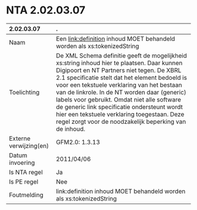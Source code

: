 # NTA 2.02.03.07

 2.02.03.07 | . 
 :--- | :--- 
 Naam | Een <link:definition> inhoud MOET behandeld worden als xs:tokenizedString 
 Toelichting | De XML Schema definitie geeft de mogelijkheid xs:string inhoud hier te plaatsen. Daar kunnen Digipoort en NT Partners niet tegen. De XBRL 2.1 specificatie stelt dat het element bedoeld is voor een tekstuele verklaring van het bestaan van de linkrole. In de NT worden daar (generic) labels voor gebruikt. Omdat niet alle software de generic link specificatie ondersteunt wordt hier een tekstuele verklaring toegestaan. Deze regel zorgt voor de noodzakelijk beperking van de inhoud. 
 Externe verwijzing(en) | GFM2.0: 1.3.13 
 Datum invoering | 2011/04/06 
 Is NTA regel | Ja 
 Is PE regel | Nee 
 Foutmelding | link:definition inhoud MOET behandeld worden als xs:tokenizedString 
